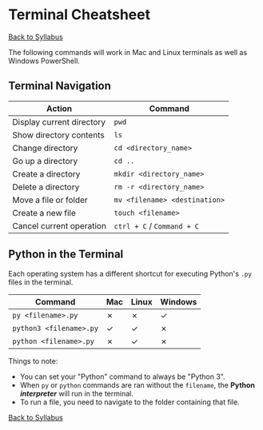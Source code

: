 # Terminal Cheatsheet

[Back to Syllabus](../README.md)

The following commands will work in Mac and Linux terminals as well as Windows PowerShell.

## Terminal Navigation

| Action                    | Command                       |
| ------------------------- | ----------------------------- |
| Display current directory | `pwd`                         |
| Show directory contents   | `ls`                          |
| Change directory          | `cd <directory_name>`         |
| Go up a directory         | `cd ..`                       |
| Create a directory        | `mkdir <directory_name>`      |
| Delete a directory        | `rm -r <directory_name>`      |
| Move a file or folder     | `mv <filename> <destination>` |
| Create a new file         | `touch <filename>`            |
| Cancel current operation  | `ctrl + C` / `Command + C`    |

## Python in the Terminal

Each operating system has a different shortcut for executing Python's `.py` files in the terminal.

| Command                 | Mac      | Linux    | Windows  |
| ----------------------- | -------- | -------- | -------- |
| `py <filename>.py`      | &#10007; | &#10007; | &#10003; |
| `python3 <filename>.py` | &#10003; | &#10003; | &#10007; |
| `python <filename>.py` | &#10007; | &#10003; | &#10007; |

Things to note:
- You can set your "Python" command to always be "Python 3".
- When `py` or `python` commands are ran without the `filename`, the **Python** **_interpreter_** will run in the terminal.
- To run a file, you need to navigate to the folder containing that file.

[Back to Syllabus](/README.md)
